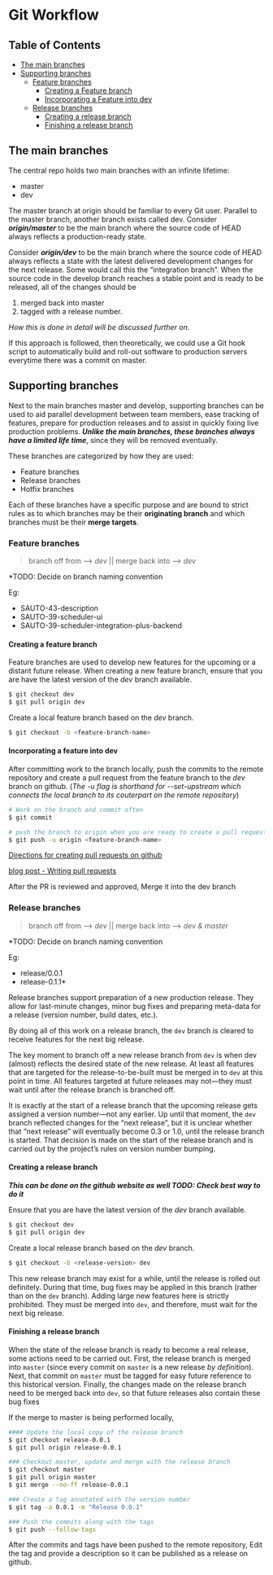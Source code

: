 
# Git Workflow

## Table of Contents
* [The main branches](#the-main-branches)
* [Supporting branches](#supporting-branches)
     - [Feature branches](#feature-branches)
          - [Creating a Feature branch](#creating-a-feature-branch)
          - [Incorporating a Feature into dev](#incorporating-a-feature-into-dev)
     - [Release branches](#release-branches)
	      - [Creating a release branch](#creating-a-release-branch)
          - [Finishing a release branch](#finishing-a-release-branch)

## The main branches
The central repo holds two main branches with an infinite lifetime:
   - master
   - dev
  
The master branch at origin should be familiar to every Git user. Parallel to the master branch, another branch exists called dev.
Consider ***origin/master*** to be the main branch where the source code of HEAD always reflects a production-ready state.

Consider ***origin/dev*** to be the main branch where the source code of HEAD always reflects a state with the latest delivered development changes for the next release. Some would call this the “integration branch”. When the source code in the develop branch reaches a stable point and is ready to be released, all of the changes should be 
   1. merged back into master 
   2. tagged with a release number. 

*How this is done in detail will be discussed further on*.

If this approach is followed, then theoretically, we could use a Git hook script to automatically build and roll-out software to production servers everytime there was a commit on master.

## Supporting branches 
Next to the main branches master and develop, supporting branches can be used to aid parallel development between team members, ease tracking of features, prepare for production releases and to assist in quickly fixing live production problems. ***Unlike the main branches, these branches always have a limited life time***, since they will be removed eventually.

These branches are categorized by how they are used:
   - Feature branches
   - Release branches
   - Hotfix branches
  
Each of these branches have a specific purpose and are bound to strict rules as to which branches may be their **originating branch** and which branches must be their **merge targets**. 

### Feature branches
> branch off from --> *dev* || merge back into --> *dev*

*TODO: Decide on branch naming convention

Eg:  
- SAUTO-43-description
- SAUTO-39-scheduler-ui
- SAUTO-39-scheduler-integration-plus-backend

#### Creating a feature branch
Feature branches are used to develop new features for the upcoming or a distant future release.
When creating a new feature branch, ensure that you are have the latest version of the *dev* branch available.
```sh
$ git checkout dev
$ git pull origin dev
```
Create a local feature branch based on the *dev* branch. 
```sh
$ git checkout -b <feature-branch-name>
```

#### Incorporating a feature into dev
After committing work to the branch locally, push the commits to the remote repository and create a pull request from the feature branch to the *dev* branch on github. (*The -u flag is shorthand for --set-upstream which connects the local branch to its couterpart on the remote repository*)  

```sh
# Work on the branch and commit often
$ git commit

# push the branch to origin when you are ready to create a pull request
$ git push -u origin <feature-branch-name>
```

[Directions for creating pull requests on github](https://help.github.com/en/github/collaborating-with-issues-and-pull-requests/creating-a-pull-request)

[blog post - Writing pull  requests](https://github.blog/2015-01-21-how-to-write-the-perfect-pull-request/)

After the PR is reviewed and approved, Merge it into the dev branch

### Release branches
> branch off from --> *dev* || merge back into --> *dev & master*

*TODO: Decide on branch naming convention

Eg:  
- release/0.0.1
- release-0.1.1*

Release branches support preparation of a new production release. They allow for last-minute changes, minor bug fixes and preparing meta-data for a release (version number, build dates, etc.). 

By doing all of this work on a release branch, the  `dev`  branch is cleared to receive features for the next big release.

The key moment to branch off a new release branch from  `dev`  is when dev (almost) reflects the desired state of the new release. At least all features that are targeted for the release-to-be-built must be merged in to  `dev`  at this point in time. All features targeted at future releases may not—they must wait until after the release branch is branched off.

It is exactly at the start of a release branch that the upcoming release gets assigned a version number—not any earlier. Up until that moment, the  `dev`  branch reflected changes for the “next release”, but it is unclear whether that “next release” will eventually become 0.3 or 1.0, until the release branch is started. That decision is made on the start of the release branch and is carried out by the project’s rules on version number bumping.

#### Creating a release branch

***This can be done on the github website  as well TODO: Check best way to do it*** 

Ensure that you are have the latest version of the *dev* branch available.
```sh
$ git checkout dev
$ git pull origin dev
```
Create a local release branch based on the *dev* branch.

```sh
$ git checkout -b <release-version> dev
```
This new release branch may exist for a while, until the release is rolled out definitely. During that time, bug fixes may be applied in this branch (rather than on the `dev` branch). Adding large new features here is strictly prohibited. They must be merged into `dev`, and therefore, must wait for the next big release.

#### Finishing a release branch

When the state of the release branch is ready to become a real release, some actions need to be carried out. First, the release branch is merged into `master` (since every commit on `master` is a new release *by definition*). Next, that commit on `master` must be tagged for easy future reference to this historical version.
Finally, the changes made on the release branch need to be merged back into `dev`, so that future releases also contain these bug fixes

If the merge to master is being performed locally, 
```sh
#### Update the local copy of the release branch
$ git checkout release-0.0.1
$ git pull origin release-0.0.1

### Checkout master, update and merge with the release branch
$ git checkout master
$ git pull origin master
$ git merge --no-ff release-0.0.1

### Create a tag annotated with the version number
$ git tag -a 0.0.1 -m "Release 0.0.1"

### Push the commits along with the tags
$ git push --follow-tags
```
After the commits and tags have been pushed to the remote repository, Edit the tag and provide a description so it can be published as a release on github. 